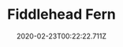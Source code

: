 ---
templateKey: blog-post
featuredpost: false
date: 2020-02-23T00:22:22.711Z
title: Fiddlehead Fern
description: The young shoots are an edible specialty.
type: vegetable
sellPrice: 90
energy: 25
health: 11
featuredimage: /img/Fiddlehead_Fern.png
tags:
  - Summer
  - forageable
  - Fiddlehead Risotto
  - Chefs Bundle
  - Pickles
  - Juice
  - pickles
  - Secret Woods
---